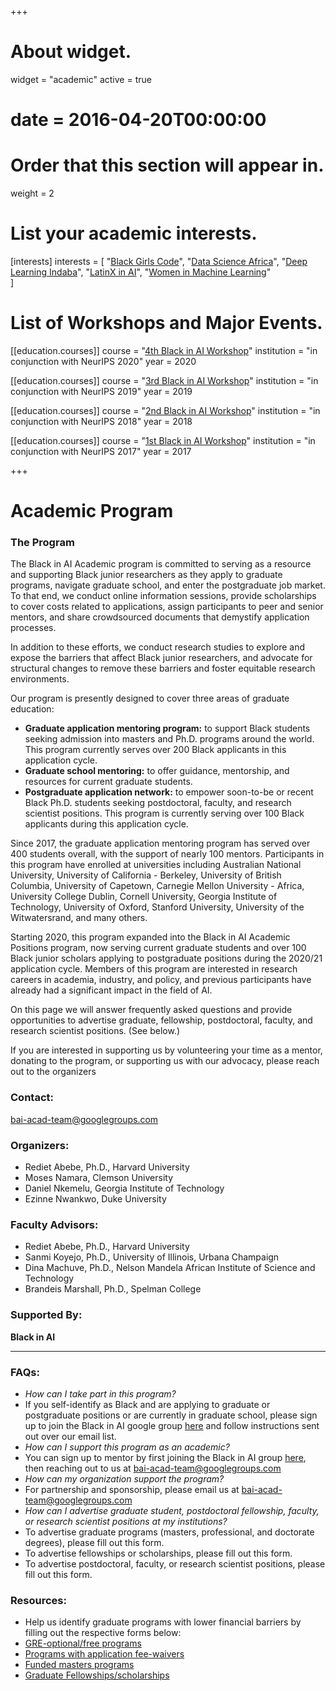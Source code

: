 +++
# About widget.
widget = "academic"
active = true
# date = 2016-04-20T00:00:00

# Order that this section will appear in.
weight = 2

# List your academic interests.
[interests]
  interests = [
    "[Black Girls Code](http://blackgirlscode.com)",
    "[Data Science Africa](http://www.datascienceafrica.org)",
    "[Deep Learning Indaba](http://www.deeplearningindaba.com)",
    "[LatinX in AI](http://www.latinxinai.org)",
    "[Women in Machine Learning](https://wimlworkshop.org)"    
  ]

# List of Workshops and Major Events.
[[education.courses]]
  course = "[4th Black in AI Workshop](http://blackinai.github.io/workshop/2020/cfp/)"
  institution = "in conjunction with NeurIPS 2020"
  year = 2020

[[education.courses]]
  course = "[3rd Black in AI Workshop](http://blackinai.github.io/workshop/2019/cfp/)"
  institution = "in conjunction with NeurIPS 2019"
  year = 2019
  
[[education.courses]]
  course = "[2nd Black in AI Workshop](http://blackinai.github.io/workshop/2018/cfp/)"
  institution = "in conjunction with NeurIPS 2018"
  year = 2018

[[education.courses]]
  course = "[1st Black in AI Workshop](http://blackinai.github.io/workshop/2017/cfp/)"
  institution = "in conjunction with NeurIPS 2017"
  year = 2017

+++

# Academic Program

### The Program
The Black in AI Academic program is committed to serving as a resource and supporting Black junior researchers as they apply to graduate programs, navigate graduate school, and enter the postgraduate job market. To that end, we conduct online information sessions, provide scholarships to cover costs related to applications, assign participants to peer and senior mentors, and share crowdsourced documents that demystify application processes. 

In addition to these efforts, we conduct research studies to explore and expose the barriers that affect Black junior researchers, and advocate for structural changes to remove these barriers and foster equitable research environments.

Our program is presently designed to cover three areas of graduate education:

- **Graduate application mentoring program:** to support Black students seeking admission into masters and Ph.D. programs around the world. This program currently serves over 200 Black applicants in this application cycle. 
- **Graduate school mentoring:** to offer guidance, mentorship, and resources for current graduate students. 
- **Postgraduate application network:** to empower soon-to-be or recent Black Ph.D. students seeking postdoctoral, faculty, and research scientist positions. This program is currently serving over 100 Black applicants during this application cycle.

Since 2017, the graduate application mentoring program has served over 400 students overall, with the support of nearly 100 mentors. Participants in this program have enrolled at universities including Australian National University, University of California - Berkeley, University of British Columbia, University of Capetown, Carnegie Mellon University - Africa, University College Dublin, Cornell University, Georgia Institute of Technology, University of Oxford, Stanford University, University of the Witwatersrand, and many others. 

Starting 2020, this program expanded into the Black in AI Academic Positions program, now serving current graduate students and over 100 Black junior scholars applying to postgraduate positions during the 2020/21 application cycle. Members of this program are interested in research careers in academia, industry, and policy, and previous participants have already had a significant impact in the field of AI.

On this page we will answer frequently asked questions and provide opportunities to advertise graduate, fellowship, postdoctoral, faculty, and research scientist positions. (See below.)

If you are interested in supporting us by volunteering your time as a mentor, donating to the program, or supporting us with our advocacy, please reach out to the organizers

### Contact:
bai-acad-team@googlegroups.com

### Organizers:
- Rediet Abebe, Ph.D., Harvard University 
- Moses Namara, Clemson University
- Daniel Nkemelu, Georgia Institute of Technology
- Ezinne Nwankwo, Duke University

### Faculty Advisors:
- Rediet Abebe, Ph.D., Harvard University 
- Sanmi Koyejo, Ph.D., University of Illinois, Urbana Champaign 
- Dina Machuve, Ph.D., Nelson Mandela African Institute of Science and Technology 
- Brandeis Marshall, Ph.D., Spelman College

### Supported By:
**Black in AI**

------------
### FAQs:
- *How can I take part in this program?*
 - If you self-identify as Black and are applying to graduate or postgraduate positions or are currently in graduate school, please sign up to join the Black in AI google group [here](https://goo.gl/forms/CMDkD5CuLjc0IAJi1 "here") and follow instructions sent out over our email list.
- *How can I support this program as an academic?* 
 - You can sign up to mentor by first joining the Black in AI group [here](https://goo.gl/forms/CMDkD5CuLjc0IAJi1 "here"), then reaching out to us at bai-acad-team@googlegroups.com 
- *How can my organization support the program?*
 - For partnership and sponsorship, please email us at bai-acad-team@googlegroups.com
- *How can I advertise graduate student, postdoctoral fellowship, faculty, or research scientist positions at my institutions?*
 - To advertise graduate programs (masters, professional, and doctorate degrees), please fill out this form. 
 - To advertise fellowships or scholarships, please fill out this form. 
 - To advertise postdoctoral, faculty, or research scientist positions, please fill out this form. 

### Resources:
- Help us identify graduate programs with lower financial barriers by filling out the respective forms below: 
 - [GRE-optional/free programs](https://docs.google.com/forms/d/e/1FAIpQLSdyrhg_dR5RC_R5fr5P0Pq-0C6ozYuDDBplI7SN_ODVZdIdig/viewform?usp=sf_link "GRE-optional/free programs")
 - [Programs with application fee-waivers](https://docs.google.com/forms/d/e/1FAIpQLSdyrhg_dR5RC_R5fr5P0Pq-0C6ozYuDDBplI7SN_ODVZdIdig/viewform?usp=sf_link "Programs with application fee-waivers")
 - [Funded masters programs ](https://docs.google.com/forms/d/e/1FAIpQLScujfBJHwgzG69hO66GPDUQtezszjNlttA3Z1n638n7Gdghsw/viewform?usp=sf_link "Funded masters programs ")
 - [Graduate Fellowships/scholarships](https://docs.google.com/forms/d/e/1FAIpQLSfx-u2XWl74G40tweim3q0Xrdh7iCxQSzTYE1ukS-A9DWEykg/viewform?usp=sf_link "Graduate Fellowships/scholarships")